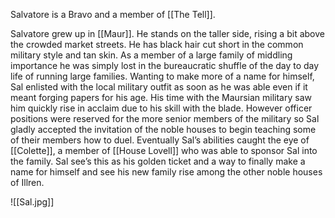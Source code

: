 Salvatore is a Bravo and a member of [[The Tell]]. 

Salvatore grew up in [[Maur]]. He stands on the taller side, rising a bit above the crowded market streets. He has black hair cut short in the common military style and tan skin. As a member of a large family of middling importance he was simply lost in the bureaucratic shuffle of the day to day life of running large families. Wanting to make more of a name for himself, Sal enlisted with the local military outfit as soon as he was able even if it meant forging papers for his age. His time with the Maursian military saw him quickly rise in acclaim due to his skill with the blade. However officer positions were reserved for the more senior members of the military so Sal gladly accepted the invitation of the noble houses to begin teaching some of their members how to duel. Eventually Sal’s abilities caught the eye of [[Colette]], a member of [[House Lovell]] who was able to sponsor Sal into the family. Sal see’s this as his golden ticket and a way to finally make a name for himself and see his new family rise among the other noble houses of Illren.

![[Sal.jpg]]